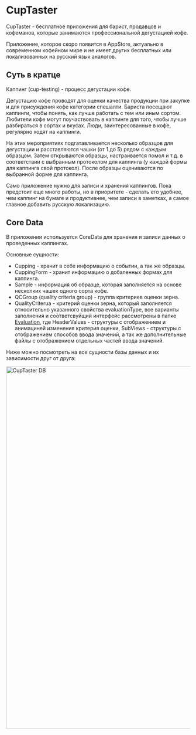 # CupTaster 

CupTaster - бесплатное приложения для барист, продавцов и кофеманов, которые занимаются профессиональной дегустацией кофе.

Приложение, которое скоро появится в AppStore, актуально в современном кофейном мире и не имеет других бесплатных или локализованных на русский язык аналогов.

## Суть в кратце

Каппинг (cup-testing) - процесс дегустации кофе.

Дегустацию кофе проводят для оценки качества продукции при закупке и для присуждения кофе категории спешалти. Бариста посещают каппинги, чтобы понять, как лучше работать с тем или иным сортом. Любители кофе могут поучаствовать в каппинге для того, чтобы лучше разбираться в сортах и вкусах. Люди, заинтересованные в кофе, регулярно ходят на каппинги. 

На этих мероприятиях подгатавливается несколько образцов для дегустации и расставляются чашки (от 1 до 5) рядом с каждым образцом. Затем открываются образцы, настраивается помол и т.д. в соответствии с выбранным протоколом для каппинга (у каждой формы для каппинга свой протокол). После образцы оцениваются по выбранной форме для каппинга.

Само приложение нужно для записи и хранения каппингов. Пока предстоит еще много работы, но в приоритете - сделать его удобнее, чем каппинг на бумаге и продуктивнее, чем записи в заметках, а самое главное добавить русскую локализацию.

## Core Data

В приложении используется CoreData для хранения и записи данных о проведенных каппингах.

Основные сущности:

- Cupping - хранит в себе информацию о событии, а так же образцы.
- CuppingForm - хранит информацию о добаленных формах для каппинга.
- Sample - информация об образце, которая заполняется на основе несколких чашек одного сорта кофе.
- QCGroup (quality criteria group) - группа критериев оценки зерна.
- QualityCriterua - критерий оценки зерна, который заполняется относительно указанного свойства evaluationType, все варианты заполнения и соответсвуйщий интерфейс рассмотрены в папке [Evaluation](https://github.com/nnnkbrrr/CupTaster/tree/main/CupTaster/Sample/Evaluation), где HeaderValues - структуры с отображением и анимациней изменения критерия оценки, SubViews - структуры с отображением способов ввода значений, а так же дополнительные файлы с отображением отдельных частей ввода значений.

Ниже можно посмотреть на все сущности базы данных и их зависимости друг от друга:

<img width="988" alt="CupTaster DB" src="https://user-images.githubusercontent.com/101638182/203571054-a2008333-9a19-4d67-a9b6-13754e3e6b4a.png">
